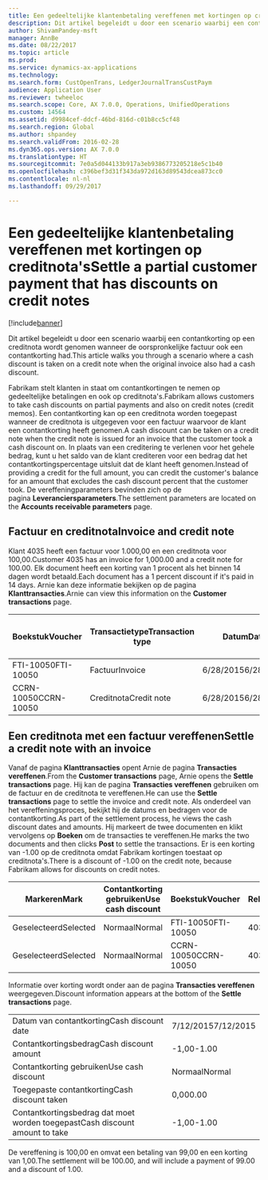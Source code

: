 ```yaml
---
title: Een gedeeltelijke klantenbetaling vereffenen met kortingen op creditnota's
description: Dit artikel begeleidt u door een scenario waarbij een contantkorting op een creditnota wordt genomen wanneer de oorspronkelijke factuur ook een contantkorting had.
author: ShivamPandey-msft
manager: AnnBe
ms.date: 08/22/2017
ms.topic: article
ms.prod: 
ms.service: dynamics-ax-applications
ms.technology: 
ms.search.form: CustOpenTrans, LedgerJournalTransCustPaym
audience: Application User
ms.reviewer: twheeloc
ms.search.scope: Core, AX 7.0.0, Operations, UnifiedOperations
ms.custom: 14564
ms.assetid: d9984cef-ddcf-46bd-816d-c01b8cc5cf48
ms.search.region: Global
ms.author: shpandey
ms.search.validFrom: 2016-02-28
ms.dyn365.ops.version: AX 7.0.0
ms.translationtype: HT
ms.sourcegitcommit: 7e0a5d044133b917a3eb9386773205218e5c1b40
ms.openlocfilehash: c396bef3d31f343da972d163d89543dcea873cc0
ms.contentlocale: nl-nl
ms.lasthandoff: 09/29/2017

---
```


# <a name="settle-a-partial-customer-payment-that-has-discounts-on-credit-notes"></a><span data-ttu-id="c66cb-103">Een gedeeltelijke klantenbetaling vereffenen met kortingen op creditnota's</span><span class="sxs-lookup"><span data-stu-id="c66cb-103">Settle a partial customer payment that has discounts on credit notes</span></span>

[!include[banner](../includes/banner.md)]


<span data-ttu-id="c66cb-104">Dit artikel begeleidt u door een scenario waarbij een contantkorting op een creditnota wordt genomen wanneer de oorspronkelijke factuur ook een contantkorting had.</span><span class="sxs-lookup"><span data-stu-id="c66cb-104">This article walks you through a scenario where a cash discount is taken on a credit note when the original invoice also had a cash discount.</span></span> 

<span data-ttu-id="c66cb-105">Fabrikam stelt klanten in staat om contantkortingen te nemen op gedeeltelijke betalingen en ook op creditnota's.</span><span class="sxs-lookup"><span data-stu-id="c66cb-105">Fabrikam allows customers to take cash discounts on partial payments and also on credit notes (credit memos).</span></span> <span data-ttu-id="c66cb-106">Een contantkorting kan op een creditnota worden toegepast wanneer de creditnota is uitgegeven voor een factuur waarvoor de klant een contantkorting heeft genomen.</span><span class="sxs-lookup"><span data-stu-id="c66cb-106">A cash discount can be taken on a credit note when the credit note is issued for an invoice that the customer took a cash discount on.</span></span> <span data-ttu-id="c66cb-107">In plaats van een creditering te verlenen voor het gehele bedrag, kunt u het saldo van de klant crediteren voor een bedrag dat het contantkortingspercentage uitsluit dat de klant heeft genomen.</span><span class="sxs-lookup"><span data-stu-id="c66cb-107">Instead of providing a credit for the full amount, you can credit the customer's balance for an amount that excludes the cash discount percent that the customer took.</span></span> <span data-ttu-id="c66cb-108">De vereffeningparameters bevinden zich op de pagina **Leveranciersparameters**.</span><span class="sxs-lookup"><span data-stu-id="c66cb-108">The settlement parameters are located on the **Accounts receivable parameters** page.</span></span>

## <a name="invoice-and-credit-note"></a><span data-ttu-id="c66cb-109">Factuur en creditnota</span><span class="sxs-lookup"><span data-stu-id="c66cb-109">Invoice and credit note</span></span>
<span data-ttu-id="c66cb-110">Klant 4035 heeft een factuur voor 1.000,00 en een creditnota voor 100,00.</span><span class="sxs-lookup"><span data-stu-id="c66cb-110">Customer 4035 has an invoice for 1,000.00 and a credit note for 100.00.</span></span> <span data-ttu-id="c66cb-111">Elk document heeft een korting van 1 procent als het binnen 14 dagen wordt betaald.</span><span class="sxs-lookup"><span data-stu-id="c66cb-111">Each document has a 1 percent discount if it's paid in 14 days.</span></span> <span data-ttu-id="c66cb-112">Arnie kan deze informatie bekijken op de pagina **Klanttransacties**.</span><span class="sxs-lookup"><span data-stu-id="c66cb-112">Arnie can view this information on the **Customer transactions** page.</span></span>

| <span data-ttu-id="c66cb-113">Boekstuk</span><span class="sxs-lookup"><span data-stu-id="c66cb-113">Voucher</span></span>    | <span data-ttu-id="c66cb-114">Transactietype</span><span class="sxs-lookup"><span data-stu-id="c66cb-114">Transaction type</span></span> | <span data-ttu-id="c66cb-115">Datum</span><span class="sxs-lookup"><span data-stu-id="c66cb-115">Date</span></span>      | <span data-ttu-id="c66cb-116">Factuur</span><span class="sxs-lookup"><span data-stu-id="c66cb-116">Invoice</span></span>  | <span data-ttu-id="c66cb-117">Debetbedrag in transactievaluta</span><span class="sxs-lookup"><span data-stu-id="c66cb-117">Amount in transaction currency debit</span></span> | <span data-ttu-id="c66cb-118">Creditbedrag in transactievaluta</span><span class="sxs-lookup"><span data-stu-id="c66cb-118">Amount in transaction currency credit</span></span> | <span data-ttu-id="c66cb-119">Saldo</span><span class="sxs-lookup"><span data-stu-id="c66cb-119">Balance</span></span>  | <span data-ttu-id="c66cb-120">Valuta</span><span class="sxs-lookup"><span data-stu-id="c66cb-120">Currency</span></span> |
|------------|------------------|-----------|----------|--------------------------------------|---------------------------------------|----------|----------|
| <span data-ttu-id="c66cb-121">FTI-10050</span><span class="sxs-lookup"><span data-stu-id="c66cb-121">FTI-10050</span></span>  | <span data-ttu-id="c66cb-122">Factuur</span><span class="sxs-lookup"><span data-stu-id="c66cb-122">Invoice</span></span>          | <span data-ttu-id="c66cb-123">6/28/2015</span><span class="sxs-lookup"><span data-stu-id="c66cb-123">6/28/2015</span></span> | <span data-ttu-id="c66cb-124">10050</span><span class="sxs-lookup"><span data-stu-id="c66cb-124">10050</span></span>    | <span data-ttu-id="c66cb-125">1.000,00</span><span class="sxs-lookup"><span data-stu-id="c66cb-125">1,000.00</span></span>                             |                                       | <span data-ttu-id="c66cb-126">1.000,00</span><span class="sxs-lookup"><span data-stu-id="c66cb-126">1,000.00</span></span> | <span data-ttu-id="c66cb-127">EUR</span><span class="sxs-lookup"><span data-stu-id="c66cb-127">USD</span></span>      |
| <span data-ttu-id="c66cb-128">CCRN-10050</span><span class="sxs-lookup"><span data-stu-id="c66cb-128">CCRN-10050</span></span> | <span data-ttu-id="c66cb-129">Creditnota</span><span class="sxs-lookup"><span data-stu-id="c66cb-129">Credit note</span></span>      | <span data-ttu-id="c66cb-130">6/28/2015</span><span class="sxs-lookup"><span data-stu-id="c66cb-130">6/28/2015</span></span> | <span data-ttu-id="c66cb-131">CR-10050</span><span class="sxs-lookup"><span data-stu-id="c66cb-131">CR-10050</span></span> |                                      | <span data-ttu-id="c66cb-132">100,00</span><span class="sxs-lookup"><span data-stu-id="c66cb-132">100.00</span></span>                                | <span data-ttu-id="c66cb-133">-100,00</span><span class="sxs-lookup"><span data-stu-id="c66cb-133">-100.00</span></span>  | <span data-ttu-id="c66cb-134">EUR</span><span class="sxs-lookup"><span data-stu-id="c66cb-134">USD</span></span>      |

## <a name="settle-a-credit-note-with-an-invoice"></a><span data-ttu-id="c66cb-135">Een creditnota met een factuur vereffenen</span><span class="sxs-lookup"><span data-stu-id="c66cb-135">Settle a credit note with an invoice</span></span>
<span data-ttu-id="c66cb-136">Vanaf de pagina **Klanttransacties** opent Arnie de pagina **Transacties vereffenen**.</span><span class="sxs-lookup"><span data-stu-id="c66cb-136">From the **Customer transactions** page, Arnie opens the **Settle transactions** page.</span></span> <span data-ttu-id="c66cb-137">Hij kan de pagina **Transacties vereffenen** gebruiken om de factuur en de creditnota te vereffenen.</span><span class="sxs-lookup"><span data-stu-id="c66cb-137">He can use the **Settle transactions** page to settle the invoice and credit note.</span></span> <span data-ttu-id="c66cb-138">Als onderdeel van het vereffeningsproces, bekijkt hij de datums en bedragen voor de contantkorting.</span><span class="sxs-lookup"><span data-stu-id="c66cb-138">As part of the settlement process, he views the cash discount dates and amounts.</span></span> <span data-ttu-id="c66cb-139">Hij markeert de twee documenten en klikt vervolgens op **Boeken** om de transacties te vereffenen.</span><span class="sxs-lookup"><span data-stu-id="c66cb-139">He marks the two documents and then clicks **Post** to settle the transactions.</span></span> <span data-ttu-id="c66cb-140">Er is een korting van -1.00 op de creditnota omdat Fabrikam kortingen toestaat op creditnota's.</span><span class="sxs-lookup"><span data-stu-id="c66cb-140">There is a discount of -1.00 on the credit note, because Fabrikam allows for discounts on credit notes.</span></span>

| <span data-ttu-id="c66cb-141">Markeren</span><span class="sxs-lookup"><span data-stu-id="c66cb-141">Mark</span></span>     | <span data-ttu-id="c66cb-142">Contantkorting gebruiken</span><span class="sxs-lookup"><span data-stu-id="c66cb-142">Use cash discount</span></span> | <span data-ttu-id="c66cb-143">Boekstuk</span><span class="sxs-lookup"><span data-stu-id="c66cb-143">Voucher</span></span>    | <span data-ttu-id="c66cb-144">Rekening</span><span class="sxs-lookup"><span data-stu-id="c66cb-144">Account</span></span> | <span data-ttu-id="c66cb-145">Datum</span><span class="sxs-lookup"><span data-stu-id="c66cb-145">Date</span></span>      | <span data-ttu-id="c66cb-146">Vervaldatum</span><span class="sxs-lookup"><span data-stu-id="c66cb-146">Due date</span></span>  | <span data-ttu-id="c66cb-147">Factuur</span><span class="sxs-lookup"><span data-stu-id="c66cb-147">Invoice</span></span>  | <span data-ttu-id="c66cb-148">Bedrag in transactievaluta</span><span class="sxs-lookup"><span data-stu-id="c66cb-148">Amount in transaction currency</span></span> | <span data-ttu-id="c66cb-149">Valuta</span><span class="sxs-lookup"><span data-stu-id="c66cb-149">Currency</span></span> | <span data-ttu-id="c66cb-150">Bedrag om te vereffenen</span><span class="sxs-lookup"><span data-stu-id="c66cb-150">Amount to settle</span></span> |
|----------|-------------------|------------|---------|-----------|-----------|----------|--------------------------------|----------|------------------|
| <span data-ttu-id="c66cb-151">Geselecteerd</span><span class="sxs-lookup"><span data-stu-id="c66cb-151">Selected</span></span> | <span data-ttu-id="c66cb-152">Normaal</span><span class="sxs-lookup"><span data-stu-id="c66cb-152">Normal</span></span>            | <span data-ttu-id="c66cb-153">FTI-10050</span><span class="sxs-lookup"><span data-stu-id="c66cb-153">FTI-10050</span></span>  | <span data-ttu-id="c66cb-154">4035</span><span class="sxs-lookup"><span data-stu-id="c66cb-154">4035</span></span>    | <span data-ttu-id="c66cb-155">6/28/2015</span><span class="sxs-lookup"><span data-stu-id="c66cb-155">6/28/2015</span></span> | <span data-ttu-id="c66cb-156">7/28/2015</span><span class="sxs-lookup"><span data-stu-id="c66cb-156">7/28/2015</span></span> | <span data-ttu-id="c66cb-157">10050</span><span class="sxs-lookup"><span data-stu-id="c66cb-157">10050</span></span>    | <span data-ttu-id="c66cb-158">1.000,00</span><span class="sxs-lookup"><span data-stu-id="c66cb-158">1,000.00</span></span>                       | <span data-ttu-id="c66cb-159">EUR</span><span class="sxs-lookup"><span data-stu-id="c66cb-159">USD</span></span>      | <span data-ttu-id="c66cb-160">990,00</span><span class="sxs-lookup"><span data-stu-id="c66cb-160">990.00</span></span>           |
| <span data-ttu-id="c66cb-161">Geselecteerd</span><span class="sxs-lookup"><span data-stu-id="c66cb-161">Selected</span></span> | <span data-ttu-id="c66cb-162">Normaal</span><span class="sxs-lookup"><span data-stu-id="c66cb-162">Normal</span></span>            | <span data-ttu-id="c66cb-163">CCRN-10050</span><span class="sxs-lookup"><span data-stu-id="c66cb-163">CCRN-10050</span></span> | <span data-ttu-id="c66cb-164">4035</span><span class="sxs-lookup"><span data-stu-id="c66cb-164">4035</span></span>    | <span data-ttu-id="c66cb-165">6/28/2015</span><span class="sxs-lookup"><span data-stu-id="c66cb-165">6/28/2015</span></span> | <span data-ttu-id="c66cb-166">7/28/2015</span><span class="sxs-lookup"><span data-stu-id="c66cb-166">7/28/2015</span></span> | <span data-ttu-id="c66cb-167">CR-10050</span><span class="sxs-lookup"><span data-stu-id="c66cb-167">CR-10050</span></span> | <span data-ttu-id="c66cb-168">-100,00</span><span class="sxs-lookup"><span data-stu-id="c66cb-168">-100.00</span></span>                        | <span data-ttu-id="c66cb-169">EUR</span><span class="sxs-lookup"><span data-stu-id="c66cb-169">USD</span></span>      | <span data-ttu-id="c66cb-170">-99,00</span><span class="sxs-lookup"><span data-stu-id="c66cb-170">-99.00</span></span>           |

<span data-ttu-id="c66cb-171">Informatie over korting wordt onder aan de pagina **Transacties vereffenen** weergegeven.</span><span class="sxs-lookup"><span data-stu-id="c66cb-171">Discount information appears at the bottom of the **Settle transactions** page.</span></span>

|                              |           |
|------------------------------|-----------|
| <span data-ttu-id="c66cb-172">Datum van contantkorting</span><span class="sxs-lookup"><span data-stu-id="c66cb-172">Cash discount date</span></span>           | <span data-ttu-id="c66cb-173">7/12/2015</span><span class="sxs-lookup"><span data-stu-id="c66cb-173">7/12/2015</span></span> |
| <span data-ttu-id="c66cb-174">Contantkortingsbedrag</span><span class="sxs-lookup"><span data-stu-id="c66cb-174">Cash discount amount</span></span>         | <span data-ttu-id="c66cb-175">-1,00</span><span class="sxs-lookup"><span data-stu-id="c66cb-175">-1.00</span></span>     |
| <span data-ttu-id="c66cb-176">Contantkorting gebruiken</span><span class="sxs-lookup"><span data-stu-id="c66cb-176">Use cash discount</span></span>            | <span data-ttu-id="c66cb-177">Normaal</span><span class="sxs-lookup"><span data-stu-id="c66cb-177">Normal</span></span>    |
| <span data-ttu-id="c66cb-178">Toegepaste contantkorting</span><span class="sxs-lookup"><span data-stu-id="c66cb-178">Cash discount taken</span></span>          | <span data-ttu-id="c66cb-179">0,00</span><span class="sxs-lookup"><span data-stu-id="c66cb-179">0.00</span></span>      |
| <span data-ttu-id="c66cb-180">Contantkortingsbedrag dat moet worden toegepast</span><span class="sxs-lookup"><span data-stu-id="c66cb-180">Cash discount amount to take</span></span> | <span data-ttu-id="c66cb-181">-1,00</span><span class="sxs-lookup"><span data-stu-id="c66cb-181">-1.00</span></span>     |

<span data-ttu-id="c66cb-182">De vereffening is 100,00 en omvat een betaling van 99,00 en een korting van 1,00.</span><span class="sxs-lookup"><span data-stu-id="c66cb-182">The settlement will be 100.00, and will include a payment of 99.00 and a discount of 1.00.</span></span>




